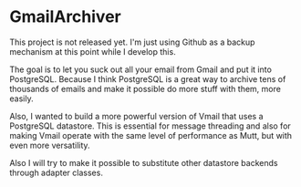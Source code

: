 # GmailArchiver

This project is not released yet. I'm just using Github as a backup
mechanism at this point while I develop this.

The goal is to let you suck out all your email from Gmail and put it
into PostgreSQL. Because I think PostgreSQL is a great way to archive
tens of thousands of emails and make it possible do more stuff with
them, more easily.

Also, I wanted to build a more powerful version of Vmail that uses a
PostgreSQL datastore. This is essential for message threading and also
for making Vmail operate with the same level of performance as Mutt, but
with even more versatility.

Also I will try to make it possible to substitute other datastore
backends through adapter classes.





